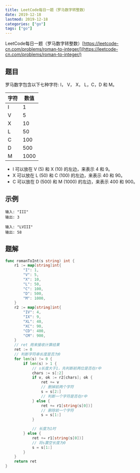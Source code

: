 ```yaml
---
title: LeetCode每日一题（罗马数字转整数）
date: 2019-12-18
lastmod: 2019-12-18
categories: ["go"]
tags: ["go"]
---
```


LeetCode每日一题（罗马数字转整数）[https://leetcode-cn.com/problems/roman-to-integer/](https://leetcode-cn.com/problems/roman-to-integer/)
<!--more-->

## 题目

罗马数字包含以下七种字符: I， V， X， L，C，D 和 M。

字符 | 数值
---|---
I|1
V|5
X|10
L|50
C|100
D|500
M|1000

- I 可以放在 V (5) 和 X (10) 的左边，来表示 4 和 9。
- X 可以放在 L (50) 和 C (100) 的左边，来表示 40 和 90。 
- C 可以放在 D (500) 和 M (1000) 的左边，来表示 400 和 900。

## 示例

```
输入: "III"
输出: 3

输入: "LVIII"
输出: 58
```

## 题解
```go
func romanToInt(s string) int {
	r1 := map[string]int{
		"I": 1,
		"V": 5,
		"X": 10,
		"L": 50,
		"C": 100,
		"D": 500,
		"M": 1000,
	}
	r2 := map[string]int{
		"IV": 4,
		"IX": 9,
		"XL": 40,
		"XC": 90,
		"CD": 400,
		"CM": 900,
	}
	// ret 用来接收计算结果
	ret := 0
	// 判断字符串长度是否为0
	for len(s) != 0 {
		if len(s) > 1 {
			// s长度大于1，先判断前两位是否在r中
			chars := s[:2]
			if v, ok := r2[chars]; ok {
				ret += v
				// 删掉前两个字符
				s = s[2:]
				// 判断一个字符是否在r中
			} else {
				ret += r1[string(s[0])]
				// 删除前一个字符
				s = s[1:]
			}

			// 长度为1时
		} else {
			ret += r1[string(s[0])]
			// 将s置空长度为0
			s = s[1:]
		}
	}
	return ret
}

```